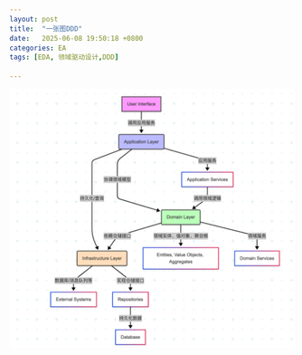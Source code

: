 ```yaml
---
layout: post
title:  "一张图DDD"
date:   2025-06-08 19:50:18 +0800
categories: EA
tags: [EDA, 领域驱动设计,DDD]

---
```



![DDD](/assets/2025/06/ddd.png)
